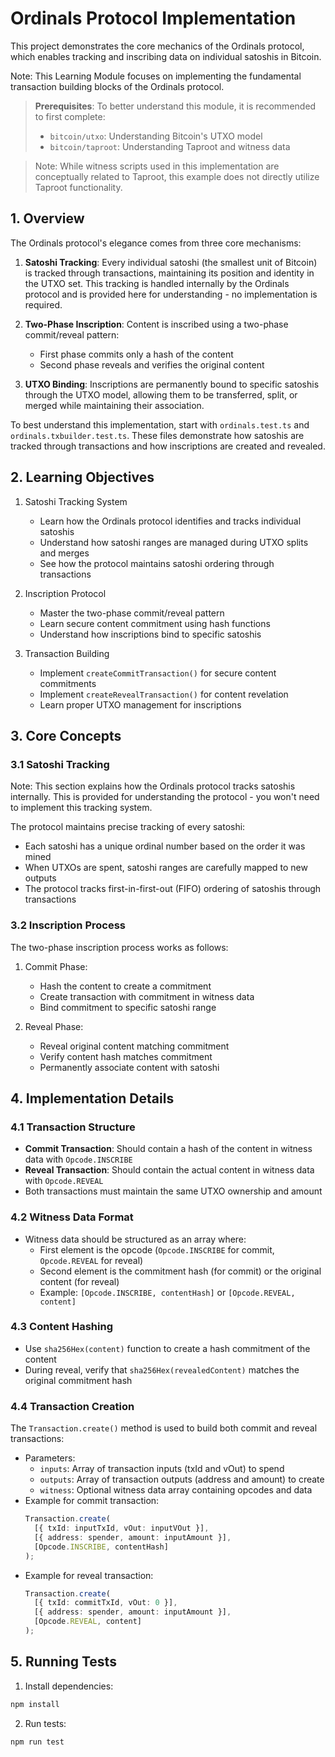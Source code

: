 # Ordinals Protocol Implementation

This project demonstrates the core mechanics of the Ordinals protocol, which enables tracking and inscribing data on individual satoshis in Bitcoin.

Note: This Learning Module focuses on implementing the fundamental transaction building blocks of the Ordinals protocol.

> **Prerequisites**: To better understand this module, it is recommended to first complete:
>
> - `bitcoin/utxo`: Understanding Bitcoin's UTXO model
> - `bitcoin/taproot`: Understanding Taproot and witness data

> Note: While witness scripts used in this implementation are conceptually related to Taproot,
> this example does not directly utilize Taproot functionality.

## 1. Overview

The Ordinals protocol's elegance comes from three core mechanisms:

1. **Satoshi Tracking**: Every individual satoshi (the smallest unit of Bitcoin) is tracked through transactions, maintaining its position and identity in the UTXO set. This tracking is handled internally by the Ordinals protocol and is provided here for understanding - no implementation is required.

2. **Two-Phase Inscription**: Content is inscribed using a two-phase commit/reveal pattern:

   - First phase commits only a hash of the content
   - Second phase reveals and verifies the original content

3. **UTXO Binding**: Inscriptions are permanently bound to specific satoshis through the UTXO model, allowing them to be transferred, split, or merged while maintaining their association.

To best understand this implementation, start with `ordinals.test.ts` and `ordinals.txbuilder.test.ts`. These files demonstrate how satoshis are tracked through transactions and how inscriptions are created and revealed.

## 2. Learning Objectives

1. Satoshi Tracking System

   - Learn how the Ordinals protocol identifies and tracks individual satoshis
   - Understand how satoshi ranges are managed during UTXO splits and merges
   - See how the protocol maintains satoshi ordering through transactions

2. Inscription Protocol

   - Master the two-phase commit/reveal pattern
   - Learn secure content commitment using hash functions
   - Understand how inscriptions bind to specific satoshis

3. Transaction Building
   - Implement `createCommitTransaction()` for secure content commitments
   - Implement `createRevealTransaction()` for content revelation
   - Learn proper UTXO management for inscriptions

## 3. Core Concepts

### 3.1 Satoshi Tracking

Note: This section explains how the Ordinals protocol tracks satoshis internally. This is provided for understanding the protocol - you won't need to implement this tracking system.

The protocol maintains precise tracking of every satoshi:

- Each satoshi has a unique ordinal number based on the order it was mined
- When UTXOs are spent, satoshi ranges are carefully mapped to new outputs
- The protocol tracks first-in-first-out (FIFO) ordering of satoshis through transactions

### 3.2 Inscription Process

The two-phase inscription process works as follows:

1. Commit Phase:

   - Hash the content to create a commitment
   - Create transaction with commitment in witness data
   - Bind commitment to specific satoshi range

2. Reveal Phase:
   - Reveal original content matching commitment
   - Verify content hash matches commitment
   - Permanently associate content with satoshi

## 4. Implementation Details

### 4.1 Transaction Structure

- **Commit Transaction**: Should contain a hash of the content in witness data with `Opcode.INSCRIBE`
- **Reveal Transaction**: Should contain the actual content in witness data with `Opcode.REVEAL`
- Both transactions must maintain the same UTXO ownership and amount

### 4.2 Witness Data Format

- Witness data should be structured as an array where:
  - First element is the opcode (`Opcode.INSCRIBE` for commit, `Opcode.REVEAL` for reveal)
  - Second element is the commitment hash (for commit) or the original content (for reveal)
  - Example: `[Opcode.INSCRIBE, contentHash]` or `[Opcode.REVEAL, content]`

### 4.3 Content Hashing

- Use `sha256Hex(content)` function to create a hash commitment of the content
- During reveal, verify that `sha256Hex(revealedContent)` matches the original commitment hash

### 4.4 Transaction Creation

The `Transaction.create()` method is used to build both commit and reveal transactions:

- Parameters:
  - `inputs`: Array of transaction inputs (txId and vOut) to spend
  - `outputs`: Array of transaction outputs (address and amount) to create
  - `witness`: Optional witness data array containing opcodes and data
- Example for commit transaction:
  ```typescript
  Transaction.create(
    [{ txId: inputTxId, vOut: inputVOut }],
    [{ address: spender, amount: inputAmount }],
    [Opcode.INSCRIBE, contentHash]
  );
  ```
- Example for reveal transaction:
  ```typescript
  Transaction.create(
    [{ txId: commitTxId, vOut: 0 }],
    [{ address: spender, amount: inputAmount }],
    [Opcode.REVEAL, content]
  );
  ```

## 5. Running Tests

1. Install dependencies:

```bash
npm install
```

2. Run tests:

```bash
npm run test
```

```

```
